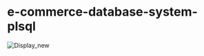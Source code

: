 # e-commerce-database-system-plsql
![Display_new](https://github.com/atakrk/e-commerce-database-system-plsql/assets/72393570/95259107-e57c-45a0-8cd3-37b21e918e58)
